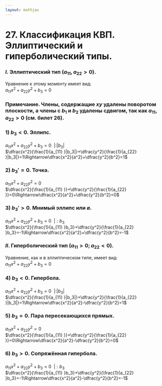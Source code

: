 ```yaml
---  
layout: mathjax  
---  
```

  
# 27. Классификация КВП. Эллиптический и гиперболический типы.  
  
### $I.$ Эллиптический тип $(a_{11},a_{22}>0)$.  
Уравнение к этому моменту имеет вид:  
$a_{11}x^2+a_{22}y^2+b_3=0$  
  
### Примечание. Члены, содержащие $xy$ удалены поворотом плоскости, а члены с $b_1$ и $b_2$ удалены сдвигом, так как $a_{11},a_{22}>0$ (см. билет 26).  
  
### $1)~b_3<0$. Эллипс.  
$a_{11}x^2+a_{22}y^2+b_3=0 ~~ |:|b_3|$  
$\dfrac{x^2}{\frac{1}{a_{11} }|b_3|}+\dfrac{y^2}{\frac{1}{a_{22} }|b_3|}=1\Rightarrow\dfrac{x^2}{a^2}+\dfrac{y^2}{b^2}=1$  
  
### $2)~b_{3}'=0$. Точка.  
$a_{11}x^2+a_{22}y^2=0$  
$\dfrac{x^2}{\frac{1}{a_{11} }}+\dfrac{y^2}{\frac{1}{a_{22} }}=0\Rightarrow\dfrac{x^2}{a^2}+\dfrac{y^2}{b^2}=0$  
  
### $3)~b_{3}'>0$. Мнимый эллипс или $\varnothing$.  
$a_{11}x^2+a_{22}y^2+b_3=0 ~~ |:b_3$  
$\dfrac{x^2}{\frac{1}{a_{11} }b_3}+\dfrac{y^2}{\frac{1}{a_{22} }b_3}=-1\Rightarrow\dfrac{x^2}{a^2}+\dfrac{y^2}{b^2}=-1$  
  
### $II.$ Гиперболический тип $(a_{11}>0;a_{22}<0)$.  
Уравнение, как и в эллиптическом типе, имеет вид:  
$a_{11}x^2+a_{22}y^2+b_3=0$  
  
### $4)~b_3<0$. Гипербола.  
$a_{11}x^2+a_{22}y^2+b_3=0 ~~ |:|b_3|$  
$\dfrac{x^2}{\frac{1}{a_{11} }|b_3|}+\dfrac{y^2}{\frac{1}{a_{22} }|b_3|}=1\Rightarrow\dfrac{x^2}{a^2}-\dfrac{y^2}{b^2}=1$  
  
### $5)~b_3=0$. Пара пересекающихся прямых.  
$a_{11}x^2+a_{22}y^2=0$  
$\dfrac{x^2}{\frac{1}{a_{11} }}+\dfrac{y^2}{\frac{1}{a_{22} }}=0\Rightarrow\dfrac{x^2}{a^2}-\dfrac{y^2}{b^2}=0$  
  
### $6)~b_3>0$. Сопряжённая гипербола.  
$a_{11}x^2+a_{22}y^2+b_3=0 ~~ |:b_3$  
$\dfrac{x^2}{\frac{1}{a_{11} }b_3}+\dfrac{y^2}{\frac{1}{a_{22} }b_3}=-1\Rightarrow\dfrac{x^2}{a^2}-\dfrac{y^2}{b^2}=-1$  
